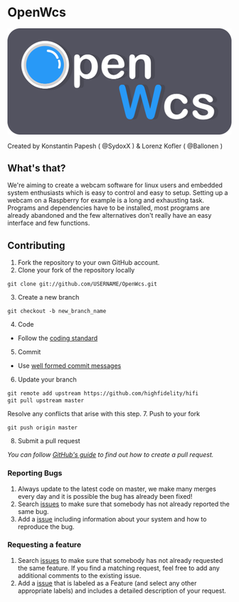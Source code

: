# OpenWcs
![OpenWcs Logo](logo.png)

Created by Konstantin Papesh ( @SydoxX ) & Lorenz Kofler ( @Ballonen )

## What's that?
We're aiming to create a webcam software for linux users and embedded system enthusiasts which is easy to control and easy to setup.
Setting up a webcam on a Raspberry for example is a long and exhausting task. 
Programs and dependencies have to be installed, most programs are already abandoned and the few alternatives don't really have an easy interface and few functions.

## Contributing
1. Fork the repository to your own GitHub account.
2. Clone your fork of the repository locally

  ```
  git clone git://github.com/USERNAME/OpenWcs.git
  ```
3. Create a new branch
  
  ```
  git checkout -b new_branch_name 
  ```
4. Code
  * Follow the [coding standard](https://readme.highfidelity.com/v1.0/docs/coding-standard)
5. Commit
  * Use [well formed commit messages](http://tbaggery.com/2008/04/19/a-note-about-git-commit-messages.html)
6. Update your branch
  
  ```
  git remote add upstream https://github.com/highfidelity/hifi
  git pull upstream master
  ```
  
  Resolve any conflicts that arise with this step.
7. Push to your fork
  
  ```
  git push origin master
  ```
8. Submit a pull request

  *You can follow [GitHub's guide](https://help.github.com/articles/creating-a-pull-request) to find out how to create a pull request.*
  
### Reporting Bugs
1. Always update to the latest code on master, we make many merges every day and it is possible the bug has already been fixed!
2. Search [issues](https://github.com/CynxCode/OpenWcs/issues) to make sure that somebody has not already reported the same bug.
3. Add a [issue](https://github.com/CynxCode/OpenWcs/issues/new) including information about your system and how to reproduce the bug.

### Requesting a feature
1. Search [issues](https://github.com/CynxCode/OpenWcs/issues) to make sure that somebody has not already requested the same feature. If you find a matching request, feel free to add any additional comments to the existing issue.
2. Add a [issue](https://github.com/CynxCode/OpenWcs/issues/new) that is labeled as a Feature (and select any other appropriate labels) and includes a detailed description of your request.